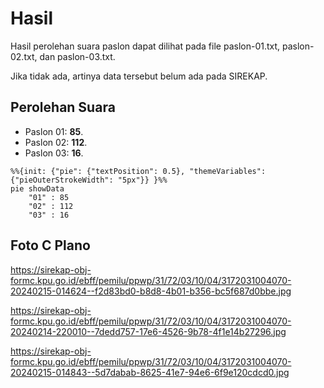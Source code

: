 # Hasil

Hasil perolehan suara paslon dapat dilihat pada file paslon-01.txt, paslon-02.txt, dan paslon-03.txt.

Jika tidak ada, artinya data tersebut belum ada pada SIREKAP.

## Perolehan Suara

 * Paslon 01: **85**.
 * Paslon 02: **112**.
 * Paslon 03: **16**.

```mermaid
%%{init: {"pie": {"textPosition": 0.5}, "themeVariables": {"pieOuterStrokeWidth": "5px"}} }%%
pie showData
    "01" : 85
    "02" : 112
    "03" : 16
```
## Foto C Plano

https://sirekap-obj-formc.kpu.go.id/ebff/pemilu/ppwp/31/72/03/10/04/3172031004070-20240215-014624--f2d83bd0-b8d8-4b01-b356-bc5f687d0bbe.jpg

https://sirekap-obj-formc.kpu.go.id/ebff/pemilu/ppwp/31/72/03/10/04/3172031004070-20240214-220010--7dedd757-17e6-4526-9b78-4f1e14b27296.jpg

https://sirekap-obj-formc.kpu.go.id/ebff/pemilu/ppwp/31/72/03/10/04/3172031004070-20240215-014843--5d7dabab-8625-41e7-94e6-6f9e120cdcd0.jpg
